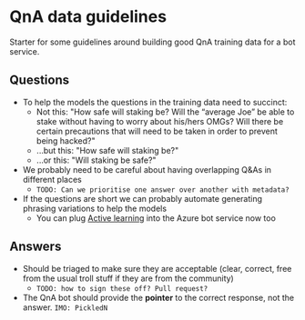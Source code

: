# QnA data guidelines

Starter for some guidelines around building good QnA training data for a bot service.

## Questions

* To help the models the questions in the training data need to succinct:
    * Not this: "How safe will staking be? Will the “average Joe” be able to stake without having to worry about his/hers OMGs? Will there be certain precautions that will need to be taken in order to prevent being hacked?"
    * ...but this: "How safe will staking be?"
    * ...or this: "Will staking be safe?"
* We probably need to be careful about having overlapping Q&As in different places
    * `TODO: Can we prioritise one answer over another with metadata?`
* If the questions are short we can probably automate generating phrasing variations to help the models
    * You can plug [Active learning](https://www.qnamaker.ai/old/Documentation/ActiveLearning) into the Azure bot service now too

## Answers

* Should be triaged to make sure they are acceptable (clear, correct, free from the usual troll stuff if they are from the community)
    * `TODO: how to sign these off? Pull request?`
* The QnA bot should provide the **pointer** to the correct response, not the answer. `IMO: PickledN`